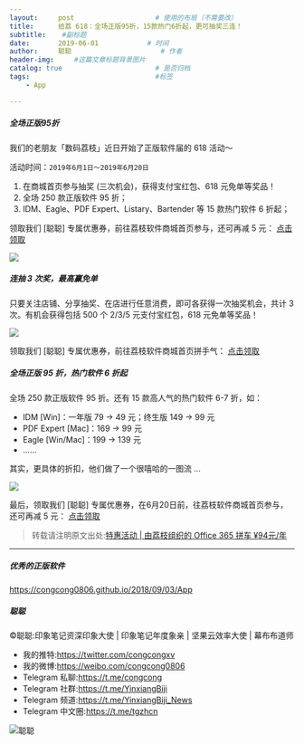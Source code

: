 ```yaml
---
layout:     post                    # 使用的布局（不需要改）
title:      给荔 618：全场正版95折，15款热门6折起，更可抽奖三连！             # 标题 
subtitle:    #副标题
date:       2019-06-01            # 时间
author:     聪聪                      # 作者
header-img:     #这篇文章标题背景图片
catalog: true                       # 是否归档
tags:                               #标签
    - App

---
```

##### 全场正版95折

我们的老朋友「数码荔枝」近日开始了正版软件届的 618 活动～

活动时间：`2019年6月1日～2019年6月20日`

1. 在商城首页参与抽奖 (三次机会)，获得支付宝红包、618 元免单等奖品！
2. 全场 250 款正版软件 95 折；
3. IDM、Eagle、PDF Expert、Listary、Bartender 等 15 款热门软件 6 折起；

领取我们 [聪聪] 专属优惠券，前往荔枝软件商城首页参与，还可再减 5 元： [点击领取](https://partner.lizhi.io/congcong/cp)

![](http://ww1.sinaimg.cn/large/9b84e6acly1g3nsxxwrwcj21bb0n6agc.jpg)

##### 连抽 3 次奖，最高赢免单

只要关注店铺、分享抽奖、在店进行任意消费，即可各获得一次抽奖机会，共计 3 次。有机会获得包括 500 个 2/3/5 元支付宝红包，618 元免单等奖品！

![](http://ww1.sinaimg.cn/large/9b84e6acly1g3nsy9cqagj21e5152n2b.jpg)

领取我们 [聪聪] 专属优惠券，前往荔枝软件商城首页拼手气： [点击领取](https://partner.lizhi.io/congcong/cp)

##### 全场正版 95 折，热门软件 6 折起

全场 250 款正版软件 95 折。还有 15 款高人气的热门软件 6-7 折，如：

- IDM [Win]：一年版 79 -> 49 元；终生版 149 -> 99 元
- PDF Expert [Mac]：169 -> 99 元
- Eagle [Win/Mac]：199 -> 139 元
- ……

其实，更具体的折扣，他们做了一个很嘻哈的一图流 ...

![](http://ww1.sinaimg.cn/large/9b84e6acly1g3nsyduahmj20rs5p61kx.jpg)

最后，领取我们 [聪聪] 专属优惠券，在6月20日前，往荔枝软件商城首页参与，还可再减 5 元： [点击领取](https://partner.lizhi.io/congcong/cp)

> 转载请注明原文出处:[特惠活动 | 由荔枝组织的 Office 365 拼车 ¥94元/年](https://congcong0806.github.io/2019/06/01/Lizhi618)

- - - -

##### 优秀的正版软件
<https://congcong0806.github.io/2018/09/03/App>

##### 聪聪
&copy;聪聪:印象笔记资深印象大使 | 印象笔记年度象亲 | 坚果云效率大使 | 幕布布道师

* 我的推特:<https://twitter.com/congcongxv>
* 我的微博:<https://weibo.com/congcong0806>
* Telegram 私聊:<https://t.me/congcong>
* Telegram 社群:<https://t.me/YinxiangBiji>
* Telegram 频道:<https://t.me/YinxiangBiji_News>
* Telegram 中文圈:<https://t.me/tgzhcn>

![聪聪](https://i.v2ex.co/3wc207g5.png) 
